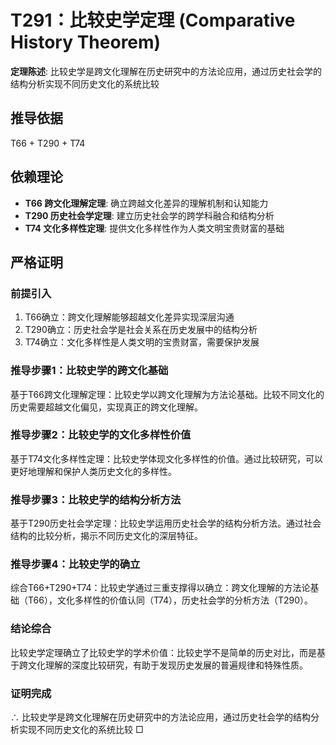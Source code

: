 # T291：比较史学定理 (Comparative History Theorem)

**定理陈述**: 比较史学是跨文化理解在历史研究中的方法论应用，通过历史社会学的结构分析实现不同历史文化的系统比较

## 推导依据
T66 + T290 + T74

## 依赖理论
- **T66 跨文化理解定理**: 确立跨越文化差异的理解机制和认知能力
- **T290 历史社会学定理**: 建立历史社会学的跨学科融合和结构分析
- **T74 文化多样性定理**: 提供文化多样性作为人类文明宝贵财富的基础

## 严格证明

### 前提引入
1. T66确立：跨文化理解能够超越文化差异实现深层沟通
2. T290确立：历史社会学是社会关系在历史发展中的结构分析
3. T74确立：文化多样性是人类文明的宝贵财富，需要保护发展

### 推导步骤1：比较史学的跨文化基础
基于T66跨文化理解定理：比较史学以跨文化理解为方法论基础。比较不同文化的历史需要超越文化偏见，实现真正的跨文化理解。

### 推导步骤2：比较史学的文化多样性价值
基于T74文化多样性定理：比较史学体现文化多样性的价值。通过比较研究，可以更好地理解和保护人类历史文化的多样性。

### 推导步骤3：比较史学的结构分析方法
基于T290历史社会学定理：比较史学运用历史社会学的结构分析方法。通过社会结构的比较分析，揭示不同历史文化的深层特征。

### 推导步骤4：比较史学的确立
综合T66+T290+T74：比较史学通过三重支撑得以确立：跨文化理解的方法论基础（T66），文化多样性的价值认同（T74），历史社会学的分析方法（T290）。

### 结论综合
比较史学定理确立了比较史学的学术价值：比较史学不是简单的历史对比，而是基于跨文化理解的深度比较研究，有助于发现历史发展的普遍规律和特殊性质。

### 证明完成
∴ 比较史学是跨文化理解在历史研究中的方法论应用，通过历史社会学的结构分析实现不同历史文化的系统比较 □